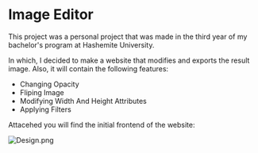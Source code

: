 # Image Editor

This project was a personal project that was made in the third year of my bachelor's program at Hashemite University.

In which, I decided to make a website that modifies and exports the result image. Also, it will contain the following features:

 - Changing Opacity
 - Fliping Image
 - Modifying Width And Height Attributes
 - Applying Filters

Attacehed you will find the initial frontend of the website:

![Design.png](Images/Design.png)
